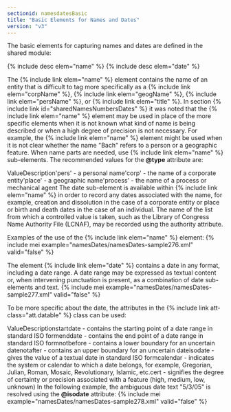 ```yaml
---
sectionid: namesdatesBasic
title: "Basic Elements for Names and Dates"
version: "v3"
---
```


The basic elements for capturing names and dates are defined in the shared module:

  
{% include desc elem="name" %} 
{% include desc elem="date" %} 
 

The {% include link elem="name" %} element contains the name of an entity that is difficult to tag more specifically as a {% include link elem="corpName" %}, {% include link elem="geogName" %}, {% include link elem="persName" %}, or {% include link elem="title" %}. In section {% include link id="sharedNamesNumbersDates" %} it was noted that the {% include link elem="name" %} element may be used in place of the more specific elements when it is not known what kind of name is being described or when a high degree of precision is not necessary. For example, the {% include link elem="name" %} element might be used when it is not clear whether the name "Bach" refers to a person or a geographic feature. When name parts are needed, use {% include link elem="name" %} sub-elements. The recommended values for the **@type** attribute are:

ValueDescription'pers' - a personal name'corp' - the name of a corporate entity'place' - a geographic name'process' - the name of a process or mechanical agent
The date sub-element is available within {% include link elem="name" %} in order to record any dates associated with the name, for example, creation and dissolution in the case of a corporate entity or place or birth and death dates in the case of an individual. The name of the list from which a controlled value is taken, such as the Library of Congress Name Authority File (LCNAF), may be recorded using the authority attribute.

Examples of the use of the {% include link elem="name" %} element:
{% include mei example="namesDates/namesDates-sample276.xml" valid="false" %}
    
The element {% include link elem="date" %} contains a date in any format, including a date range. A date range may be expressed as textual content or, when intervening punctuation is present, as a combination of date sub-elements and text.
{% include mei example="namesDates/namesDates-sample277.xml" valid="false" %}
    
To be more specific about the date, the attributes in the {% include link att-class="att.datable" %} class can be used:

ValueDescriptionstartdate - contains the starting point of a date range in standard ISO formenddate - contains the end point of a date range in standard ISO formnotbefore - contains a lower boundary for an uncertain datenotafter - contains an upper boundary for an uncertain dateisodate - gives the value of a textual date in standard ISO formcalendar - indicates the system or calendar to which a date belongs, for example, Gregorian,
        Julian, Roman, Mosaic, Revolutionary, Islamic, etc.cert - signifies the degree of certainty or precision associated with a feature (high,
        medium, low, unknown)
In the following example, the ambiguous date text "5/3/05" is resolved using the **@isodate** attribute:
{% include mei example="namesDates/namesDates-sample278.xml" valid="false" %}
    